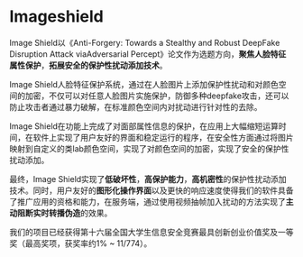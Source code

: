 # Imageshield

Image Shield以《Anti-Forgery: Towards a Stealthy and Robust DeepFake Disruption Attack viaAdversarial Percept》论文作为选题方向，**聚焦人脸特征属性保护**，**拓展安全的保护性扰动添加技术**。

Image Shield人脸特征保护系统，通过在人脸图片上添加保护性扰动和对颜色空间的加密，不仅可以对任意人脸图片实施保护，防御多种deepfake攻击，还可以防止攻击者通过暴力破解，在标准颜色空间内对扰动进行针对性的去除。

Image Shield在功能上完成了对面部属性信息的保护，在应用上大幅缩短运算时间，在软件上实现了用户友好的界面和稳定运行的程序，在安全性方面通过将图片映射到自定义的类lab颜色空间，实现了对颜色空间的加密，实现了安全的保护性扰动添加。

最终，Image Shield实现了**低破坏性**，**高保护能力**，**高机密性**的保护性扰动添加技术。同时，用户友好的**图形化操作界面**以及更快的响应速度使得我们的软件具备了推广应用的资格和能力，在服务端，通过使用视频抽帧加入扰动的方法实现了**主动阻断实时转播伪造**的效果。

我们的项目已经获得第十六届全国大学生信息安全竞赛最具创新创业价值奖及一等奖（最高奖项，获奖率约1% ~ 11/774）。
